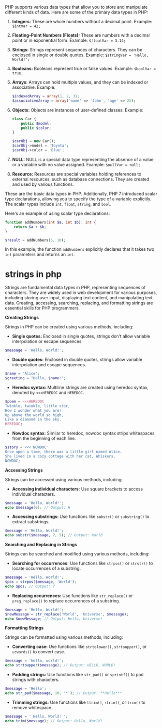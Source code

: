 PHP supports various data types that allow you to store and manipulate different kinds of data. Here are some of the primary data types in PHP:

1. **Integers:** These are whole numbers without a decimal point. Example: `$intVar = 42;`

2. **Floating-Point Numbers (Floats):** These are numbers with a decimal point or in exponential form. Example: `$floatVar = 3.14;`

3. **Strings:** Strings represent sequences of characters. They can be enclosed in single or double quotes. Example: `$stringVar = 'Hello, World!';`

4. **Booleans:** Booleans represent true or false values. Example: `$boolVar = true;`

5. **Arrays:** Arrays can hold multiple values, and they can be indexed or associative. Example:
   ```php
   $indexedArray = array(1, 2, 3);
   $associativeArray = array('name' => 'John', 'age' => 25);
   ```

6. **Objects:** Objects are instances of user-defined classes. Example:
   ```php
   class Car {
       public $model;
       public $color;
   }

   $carObj = new Car();
   $carObj->model = 'Toyota';
   $carObj->color = 'Blue';
   ```

7. **NULL:** NULL is a special data type representing the absence of a value or a variable with no value assigned. Example: `$nullVar = null;`

8. **Resource:** Resources are special variables holding references to external resources, such as database connections. They are created and used by various functions.

These are the basic data types in PHP. Additionally, PHP 7 introduced scalar type declarations, allowing you to specify the type of a variable explicitly. The scalar types include `int`, `float`, `string`, and `bool`.

Here's an example of using scalar type declarations:

```php
function addNumbers(int $a, int $b): int {
    return $a + $b;
}

$result = addNumbers(5, 10);
```

In this example, the function `addNumbers` explicitly declares that it takes two `int` parameters and returns an `int`.

# strings in php

Strings are fundamental data types in PHP, representing sequences of characters. They are widely used in web development for various purposes, including storing user input, displaying text content, and manipulating text data. Creating, accessing, searching, replacing, and formatting strings are essential skills for PHP programmers.

**Creating Strings**

Strings in PHP can be created using various methods, including:

* **Single quotes:** Enclosed in single quotes, strings don't allow variable interpolation or escape sequences.

```php
$message = 'Hello, World!';
```

* **Double quotes:** Enclosed in double quotes, strings allow variable interpolation and escape sequences.

```php
$name = 'Alice';
$greeting = "Hello, $name!";
```

* **Heredoc syntax:** Multiline strings are created using heredoc syntax, denoted by `<<<HEREDOC` and `HEREDOC`.

```php
$poem = <<<HEREDOC
Twinkle, twinkle, little star,
How I wonder what you are!
Up above the world so high,
Like a diamond in the sky.
HEREDOC;
```

* **Nowdoc syntax:** Similar to heredoc, nowdoc syntax strips whitespaces from the beginning of each line.

```php
$story = <<<'NOWDOC'
Once upon a time, there was a little girl named Alice.
She lived in a cozy cottage with her cat, Whiskers.
NOWDOC;
```

**Accessing Strings**

Strings can be accessed using various methods, including:

* **Accessing individual characters:** Use square brackets to access individual characters.

```php
$message = 'Hello, World!';
echo $message[0]; // Output: H
```

* **Accessing substrings:** Use functions like `substr()` or `substring()` to extract substrings.

```php
$message = 'Hello, World!';
echo substr($message, 7, 5); // Output: World
```

**Searching and Replacing in Strings**

Strings can be searched and modified using various methods, including:

* **Searching for occurrences:** Use functions like `strpos()` or `strstr()` to locate occurrences of a substring.

```php
$message = 'Hello, World!';
$pos = strpos($message, 'World');
echo $pos; // Output: 7
```

* **Replacing occurrences:** Use functions like `str_replace()` or `preg_replace()` to replace occurrences of a substring.

```php
$message = 'Hello, World!';
$newMessage = str_replace('World', 'Universe', $message);
echo $newMessage; // Output: Hello, Universe!
```

**Formatting Strings**

Strings can be formatted using various methods, including:

* **Converting case:** Use functions like `strtolower()`, `strtoupper()`, or `ucwords()` to convert case.

```php
$message = 'hello, world!';
echo strtoupper($message); // Output: HELLO, WORLD!
```

* **Padding strings:** Use functions like `str_pad()` or `sprintf()` to pad strings with characters.

```php
$message = 'Hello';
echo str_pad($message, 10, '*'); // Output: **Hello***
```

* **Trimming strings:** Use functions like `ltrim()`, `rtrim()`, or `trim()` to remove whitespace.

```php
$message = ' Hello, World! ';
echo trim($message); // Output: Hello, World!
```